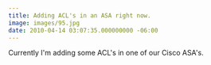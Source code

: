 ```yaml
---
title: Adding ACL's in an ASA right now.
image: images/95.jpg
date: 2010-04-14 03:07:35.000000000 -06:00
---
```

Currently I'm adding some ACL's in one of our Cisco ASA's.
